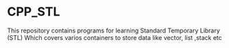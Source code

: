 # CPP_STL
This repository contains programs for learning Standard Temporary Library (STL)
Which covers varios containers to store data like vector, list ,stack etc
